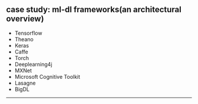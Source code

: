 ## case study: ml-dl frameworks(an architectural overview)

* Tensorflow
* Theano
* Keras
* Caffe
* Torch
* Deeplearning4j
* MXNet
* Microsoft Cognitive Toolkit
* Lasagne
* BigDL

********************************

